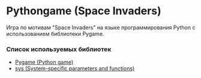 # Pythongame (Space Invaders) 
Игра по мотивам "Space Invaders" на языке программирования Python с использованием библиотеки Pygame.

### Список используемых библиотек
* [Pygame (Python game)](https://pypi.org/project/pygame/)
* [sys (System-specific parameters and functions) ](https://docs.python.org/3/library/sys.html)
